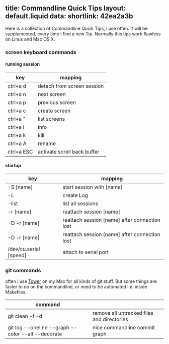 title: Commandline Quick Tips
layout: default.liquid
data:
  shortlink: 42ea2a3b
---
Here is a collection of Commandline Quick Tips, i use often. It will be supplemented, every time i 
find a new Tip. Normally this tips work flawless on Linux and Mac OS X.

### screen keyboard commands

#### running session

<table>
	<thead>
		<tr><th>key</th><th>mapping</th></tr>
	</thead>
	<tbody>
		<tr><td>ctrl+a d</td><td>detach from screen session</td></tr>
		<tr><td>ctrl+a n</td><td>next screen</td></tr>
		<tr><td>ctrl+a p</td><td>previous screen</td></tr>
		<tr><td>ctrl+a c</td><td>create screen</td></tr>
		<tr><td>ctrl+a "</td><td>list screens</td></tr>
		<tr><td>ctrl+a i</td><td>info</td></tr>
		<tr><td>ctrl+a k</td><td>kill</td></tr>
		<tr><td>ctrl+a A</td><td>rename</td></tr>
		<tr><td>ctrl+a ESC</td><td>activate scroll back buffer</td></tr>
	</tbody>
</table>

#### startup

<table>
	<thead>
		<tr><th>key</th><th>mapping</th></tr>
	</thead>
	<tbody>
		<tr><td>-S [name]</td><td>start session with [name]</td></tr>
		<tr><td>-L</td><td>create Log</td></tr>
		<tr><td>-list</td><td>list all sessions</td></tr>
		<tr><td>-r [name]</td><td>reattach session [name]</td></tr>
		<tr><td>-D -r [name]</td><td>reattach session [name] after connection lost</td></tr>
		<tr><td>-D -r [name]</td><td>reattach session [name] after connection lost</td></tr>
		<tr><td>/dev/cu.serial [speed]</td><td>attach to serial port</td></tr>
	</tbody>
</table>

### git commands

often i use [Tower](http://www.git-tower.com/) on my Mac for all kinds of git stuff. But some 
things are faster to do on the commandline, or need to be automated i.e. inside Makefiles.

<table>
	<thead>
		<tr><th>command</th><th></th></tr>
	</thead>
	<tbody>
		<tr>
			<td>git clean -f -d</td>
			<td>remove all untracked files and directories</td>
		</tr>
		<tr>
			<td>git log --oneline --graph --color --all --decorate</td>
			<td>nice commandline commit graph</td>
		</tr>
	</tbody>
</table>
